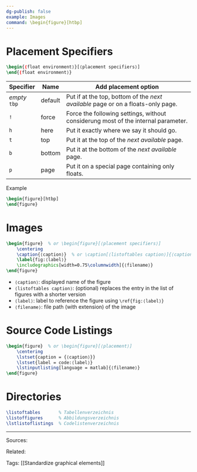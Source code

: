 ```yaml
---
dg-publish: false
example: Images
command: \begin{figure}[htbp]
---
```


# Placement Specifiers

```latex
\begin{⟨float environment⟩}[⟨placement specifiers⟩]
\end{⟨float environment⟩}
```

| Specifier          | Name    | Add placement option                                                              |
| ------------------ | ------- | --------------------------------------------------------------------------------- |
| _empty_ <br> `tbp` | default | Put if at the top, bottom of the _next available_ page or on a floats-only page.  |
| `!`                | force   | Force the following settings, without considerung most of the internal parameter. |
| `h`                | here    | Put it exactly where we say it should go.                                         |
| `t`                | top     | Put it at the top of the _next available_ page.                                   |
| `b`                | bottom  | Put it at the bottom of the _next available_ page.                                |
| `p`                | page    | Put it on a special page containing only floats.                                  |

Example

```latex
\begin{figure}[htbp]
\end{figure}
```

# Images

```latex
\begin{figure}  % or \begin{figure}[⟨placement specifiers⟩]
    \centering
    \caption{⟨caption⟩}  % or \caption[⟨listoftables caption⟩]{⟨caption⟩}
    \label{fig:⟨label⟩}
    \includegraphics[width=0.75\columnwidth]{⟨filename⟩}
\end{figure}
```

- `⟨caption⟩`: displayed name of the figure
- `⟨listoftables caption⟩`: (optional) replaces the entry in the list of figures with a shorter version
- `⟨label⟩`: label to reference the figure using `\ref{fig:⟨label⟩}`
- `⟨filename⟩`: file path (with extension) of the image 

# Source Code Listings

```latex
\begin{figure}  % or \begin{figure}[⟨placement⟩]
    \centering
    \lstset{caption = {⟨caption⟩}}
    \lstset{label = code:⟨label⟩}
    \lstinputlisting[language = matlab]{⟨filename⟩}
\end{figure}
```

# Directories

```latex
\listoftables       % Tabellenverzeichnis
\listoffigures      % Abbildungsverzeichnis
\lstlistoflistings  % Codelistenverzeichnis
```


---

Sources:

Related:

Tags:
[[Standardize graphical elements]]